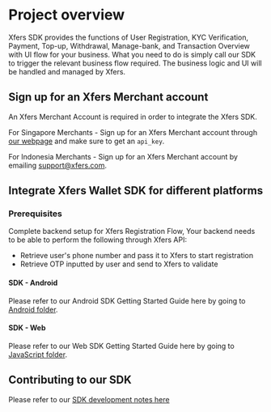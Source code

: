 # Project overview

Xfers SDK provides the functions of User Registration, KYC Verification, Payment, Top-up, Withdrawal, Manage-bank, and Transaction Overview with UI flow for your business. What you need to do is simply call our SDK to trigger the relevant business flow required. The business logic and UI will be handled and managed by Xfers.

## Sign up for an Xfers Merchant account

An Xfers Merchant Account is required in order to integrate the Xfers SDK.

For Singapore Merchants - Sign up for an Xfers Merchant account through [our webpage](https://www.xfers.io/account_registration) and make sure to get an `api_key`.

For Indonesia Merchants - Sign up for an Xfers Merchant account by emailing support@xfers.com.

## Integrate Xfers Wallet SDK for different platforms

### Prerequisites
Complete backend setup for Xfers Registration Flow, Your backend needs to be able to perform the following through Xfers API:
- Retrieve user's phone number and pass it to Xfers to start registration
- Retrieve OTP inputted by user and send to Xfers to validate

#### SDK - Android
Please refer to our Android SDK Getting Started Guide here by going to [Android folder](./Android).

#### SDK - Web
Please refer to our Web SDK Getting Started Guide here by going to [JavaScript folder](./JavaScript).

## Contributing to our SDK
Please refer to our [SDK development notes here](https://github.com/Xfers/xfers-sdk/wiki)
